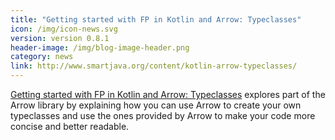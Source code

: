 ```yaml
---
title: "Getting started with FP in Kotlin and Arrow: Typeclasses"
icon: /img/icon-news.svg
version: version 0.8.1
header-image: /img/blog-image-header.png
category: news
link: http://www.smartjava.org/content/kotlin-arrow-typeclasses/
---
```

[Getting started with FP in Kotlin and Arrow: Typeclasses](http://www.smartjava.org/content/kotlin-arrow-typeclasses/) explores part of the Arrow library by explaining how you can use Arrow to create your own typeclasses and use the ones provided by Arrow to make your code more concise and better readable.
